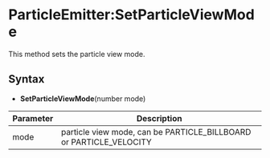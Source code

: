 # ParticleEmitter:SetParticleViewMode

This method sets the particle view mode.

## Syntax

- **SetParticleViewMode**(number mode)

| Parameter | Description |
|---|---|
| mode | particle view mode, can be PARTICLE_BILLBOARD or PARTICLE_VELOCITY |
